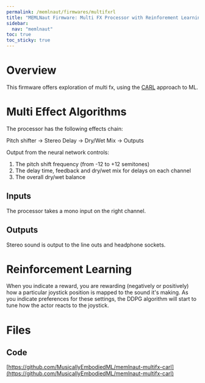 ```yaml
---
permalink: /memlnaut/firmwares/multifxrl
title: "MEMLNaut Firmware: Multi FX Processor with Reinforement Learning"
sidebar:
  nav: "memlnaut"
toc: true
toc_sticky: true  
---
```


# Overview

This firmware offers exploration of multi fx, using the [CARL](../approaches/carl) approach to ML.

# Multi Effect Algorithms

The processor has the following effects chain:

Pitch shifter -> Stereo Delay -> Dry/Wet Mix -> Outputs

Output from the neural network controls:

1. The pitch shift frequency (from -12 to +12 semitones)
2. The delay time, feedback and dry/wet mix for delays on each channel
3. The overall dry/wet balance


## Inputs

The processor takes a mono input on the right channel.

## Outputs

Stereo sound is output to the line outs and headphone sockets.

# Reinforcement Learning

When you indicate a reward, you are rewarding (negatively or positively) how a particular joystick position is mapped to the sound it's making. As you indicate preferences for these settings, the DDPG algorithm will start to tune how the actor reacts to the joystick.

# Files

## Code

[https://github.com/MusicallyEmbodiedML/memlnaut-multifx-carl](https://github.com/MusicallyEmbodiedML/memlnaut-multifx-carl)





